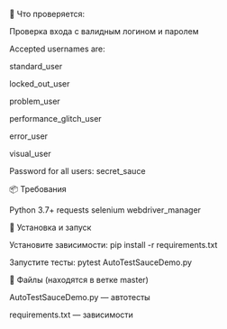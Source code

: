 📌 Что проверяется:

 Проверка входа с валидным логином и паролем

 Accepted usernames are:
 
standard_user

locked_out_user

problem_user

performance_glitch_user

error_user

visual_user

Password for all users:
secret_sauce

📦 Требования

Python 3.7+
requests
selenium
webdriver_manager

🚀 Установка и запуск

Установите зависимости:
pip install -r requirements.txt

Запустите тесты:
pytest AutoTestSauceDemo.py

🧾 Файлы (находятся в ветке master)

AutoTestSauceDemo.py — автотесты

requirements.txt — зависимости
